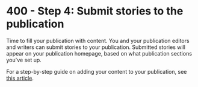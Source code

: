 # 400 - Step 4: Submit stories to the publication

Time to fill your publication with content. You and your publication editors and writers can submit stories to your publication. Submitted stories will appear on your publication homepage, based on what publication sections you've set up.

For a step-by-step guide on adding your content to your publication, see [this article](https://help.medium.com/hc/en-us/articles/213904978).
